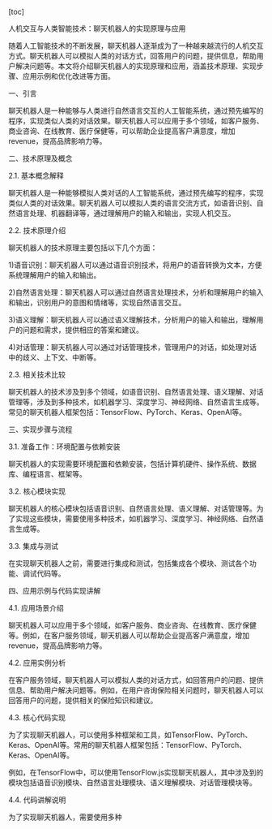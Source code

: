 
[toc]                    
                
                
人机交互与人类智能技术：聊天机器人的实现原理与应用

随着人工智能技术的不断发展，聊天机器人逐渐成为了一种越来越流行的人机交互方式。聊天机器人可以模拟人类的对话方式，回答用户的问题，提供信息，帮助用户解决问题等。本文将介绍聊天机器人的实现原理和应用，涵盖技术原理、实现步骤、应用示例和优化改进等方面。

一、引言

聊天机器人是一种能够与人类进行自然语言交互的人工智能系统，通过预先编写的程序，实现类似人类的对话效果。聊天机器人可以应用于多个领域，如客户服务、商业咨询、在线教育、医疗保健等，可以帮助企业提高客户满意度，增加 revenue，提高品牌影响力等。

二、技术原理及概念

2.1. 基本概念解释

聊天机器人是一种能够模拟人类对话的人工智能系统，通过预先编写的程序，实现类似人类的对话效果。聊天机器人可以模拟人类的语言交流方式，如语音识别、自然语言处理、机器翻译等，通过理解用户的输入和输出，实现人机交互。

2.2. 技术原理介绍

聊天机器人的技术原理主要包括以下几个方面：

1)语音识别：聊天机器人可以通过语音识别技术，将用户的语音转换为文本，方便系统理解用户的输入和输出。

2)自然语言处理：聊天机器人可以通过自然语言处理技术，分析和理解用户的输入和输出，识别用户的意图和情绪等，实现自然语言交互。

3)语义理解：聊天机器人可以通过语义理解技术，分析用户的输入和输出，理解用户的问题和需求，提供相应的答案和建议。

4)对话管理：聊天机器人可以通过对话管理技术，管理用户的对话，如处理对话中的歧义、上下文、中断等。

2.3. 相关技术比较

聊天机器人的技术涉及到多个领域，如语音识别、自然语言处理、语义理解、对话管理等，涉及到多种技术，如机器学习、深度学习、神经网络、自然语言生成等。常见的聊天机器人框架包括：TensorFlow、PyTorch、Keras、OpenAI等。

三、实现步骤与流程

3.1. 准备工作：环境配置与依赖安装

聊天机器人的实现需要环境配置和依赖安装，包括计算机硬件、操作系统、数据库、编程语言、框架等。

3.2. 核心模块实现

聊天机器人的核心模块包括语音识别、自然语言处理、语义理解、对话管理等。为了实现这些模块，需要使用多种技术，如机器学习、深度学习、神经网络、自然语言生成等。

3.3. 集成与测试

在实现聊天机器人之前，需要进行集成和测试，包括集成各个模块、测试各个功能、调试代码等。

四、应用示例与代码实现讲解

4.1. 应用场景介绍

聊天机器人可以应用于多个领域，如客户服务、商业咨询、在线教育、医疗保健等。例如，在客户服务领域，聊天机器人可以帮助企业提高客户满意度，增加 revenue，提高品牌影响力等。

4.2. 应用实例分析

在客户服务领域，聊天机器人可以模拟人类的对话方式，如回答用户的问题、提供信息、帮助用户解决问题等。例如，在用户咨询保险相关问题时，聊天机器人可以回答用户的问题，提供相关的保险知识和建议。

4.3. 核心代码实现

为了实现聊天机器人，可以使用多种框架和工具，如TensorFlow、PyTorch、Keras、OpenAI等。常用的聊天机器人框架包括：TensorFlow、PyTorch、Keras、OpenAI等。

例如，在TensorFlow中，可以使用TensorFlow.js实现聊天机器人，其中涉及到的模块包括语音识别模块、自然语言处理模块、语义理解模块、对话管理模块等。

4.4. 代码讲解说明

为了实现聊天机器人，需要使用多种


